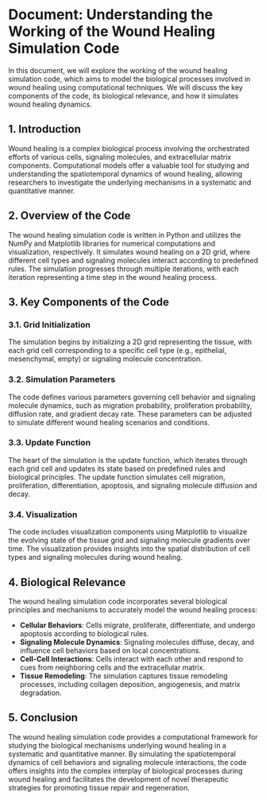 # Document: Understanding the Working of the Wound Healing Simulation Code

In this document, we will explore the working of the wound healing simulation code, which aims to model the biological processes involved in wound healing using computational techniques. We will discuss the key components of the code, its biological relevance, and how it simulates wound healing dynamics.

## 1. Introduction

Wound healing is a complex biological process involving the orchestrated efforts of various cells, signaling molecules, and extracellular matrix components. Computational models offer a valuable tool for studying and understanding the spatiotemporal dynamics of wound healing, allowing researchers to investigate the underlying mechanisms in a systematic and quantitative manner.

## 2. Overview of the Code

The wound healing simulation code is written in Python and utilizes the NumPy and Matplotlib libraries for numerical computations and visualization, respectively. It simulates wound healing on a 2D grid, where different cell types and signaling molecules interact according to predefined rules. The simulation progresses through multiple iterations, with each iteration representing a time step in the wound healing process.

## 3. Key Components of the Code

### 3.1. Grid Initialization

The simulation begins by initializing a 2D grid representing the tissue, with each grid cell corresponding to a specific cell type (e.g., epithelial, mesenchymal, empty) or signaling molecule concentration.

### 3.2. Simulation Parameters

The code defines various parameters governing cell behavior and signaling molecule dynamics, such as migration probability, proliferation probability, diffusion rate, and gradient decay rate. These parameters can be adjusted to simulate different wound healing scenarios and conditions.

### 3.3. Update Function

The heart of the simulation is the update function, which iterates through each grid cell and updates its state based on predefined rules and biological principles. The update function simulates cell migration, proliferation, differentiation, apoptosis, and signaling molecule diffusion and decay.

### 3.4. Visualization

The code includes visualization components using Matplotlib to visualize the evolving state of the tissue grid and signaling molecule gradients over time. The visualization provides insights into the spatial distribution of cell types and signaling molecules during wound healing.

## 4. Biological Relevance

The wound healing simulation code incorporates several biological principles and mechanisms to accurately model the wound healing process:

- **Cellular Behaviors**: Cells migrate, proliferate, differentiate, and undergo apoptosis according to biological rules.
- **Signaling Molecule Dynamics**: Signaling molecules diffuse, decay, and influence cell behaviors based on local concentrations.
- **Cell-Cell Interactions**: Cells interact with each other and respond to cues from neighboring cells and the extracellular matrix.
- **Tissue Remodeling**: The simulation captures tissue remodeling processes, including collagen deposition, angiogenesis, and matrix degradation.

## 5. Conclusion

The wound healing simulation code provides a computational framework for studying the biological mechanisms underlying wound healing in a systematic and quantitative manner. By simulating the spatiotemporal dynamics of cell behaviors and signaling molecule interactions, the code offers insights into the complex interplay of biological processes during wound healing and facilitates the development of novel therapeutic strategies for promoting tissue repair and regeneration.
